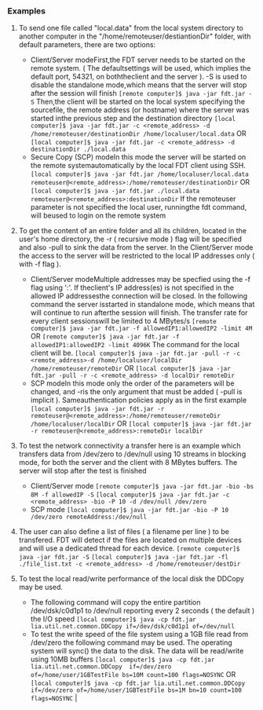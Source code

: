 ### Examples

1. To send one file called "local.data" from the local system
directory to another computer
in the "/home/remoteuser/destiantionDir" folder, with default
parameters, there are two options:
    - Client/Server modeFirst,the FDT server needs to be started on the remote system. ( The defaultsettings will be used, which implies the default port, 54321, on boththeclient and the server ). -S is used to disable the standalone mode,which means that the server will stop after the session will finish
             ```[remote computer]$ java -jar fdt.jar -S```
        Then,the client will be started on the local system specifying the sourcefile, the remote address (or hostname) where the server was started inthe previous step and the destination directory
        ```[local computer]$ java -jar fdt.jar -c <remote_address> -d /home/remoteuser/destinationDir /home/localuser/local.data```
OR
        ```[local computer]$ java -jar fdt.jar -c <remote_address> -d destinationDir ./local.data```
    - Secure Copy (SCP) modeIn this mode the server will be started on the remote systemautomatically by the local FDT client using SSH.
  ```[local computer]$ java -jar fdt.jar /home/localuser/local.data remoteuser@<remote_address>:/home/remoteuser/destinationDir```
OR
```[local computer]$ java -jar fdt.jar ./local.data remoteuser@<remote_address>:destinationDir```
If the remoteuser parameter is not specified the local user, runningthe fdt command, will beused to login on the remote system

2. To get the content of an entire folder and all its children,
located in the user's home directory, the -r ( recursive
mode ) flag will be specified and also -pull to sink the data from the
server. In the Client/Server mode the access to the server will be
restricted to the local IP addresses only ( with -f flag ).<br>
      - Client/Server modeMultiple addresses may be specfied using the -f flag using ':'. If theclient's IP address(es) is not specified in the allowed IP addressesthe connection will be closed. In the following command the server isstarted in standalone mode, which means that will continue to run afterthe session will finish. The transfer rate for every client sessionswill be limited to 4 MBytes/s
```[remote computer]$ java -jar fdt.jar -f allowedIP1:allowedIP2 -limit 4M```
OR
```[remote computer]$ java -jar fdt.jar -f allowedIP1:allowedIP2 -limit 4096K```
The command for the local client will be.
```[local computer]$ java -jar fdt.jar -pull -r -c <remote_address>-d /home/localuser/localDir /home/remoteuser/remoteDir```
OR
```[local computer]$ java -jar fdt.jar -pull -r -c <remote_address> -d localDir remoteDir```
      - SCP modeIn this mode only the order of the parameters will be changed, and -ris the only argument that must be added ( -pull is implicit ). Sameauthentication policies apply as in the first example
```[local computer]$ java -jar fdt.jar -r  remoteuser@<remote_address>:/home/remoteuser/remoteDir /home/localuser/localDir```
OR
```[local computer]$ java -jar fdt.jar -r remoteuser@<remote_address>:remoteDir localDir```
3. To test the network connectivity a transfer here is an example
which transfers data from /dev/zero to /dev/null using 10 streams in
blocking mode, for both the server and the client with 8 MBytes
buffers. The server will stop after the test is finished
      - Client/Server mode
```[remote computer]$ java -jar fdt.jar -bio -bs 8M -f allowedIP -S```
```[local computer]$ java -jar fdt.jar -c <remote_address> -bio -P 10 -d /dev/null /dev/zero```
      - SCP mode
```[local computer]$ java -jar fdt.jar -bio -P 10 /dev/zero remoteAddress:/dev/null```
4. The user can also define a list of files ( a filename per line )
to be transfered. FDT will detect if the files are located on multiple
devices and will use a dedicated thread for each device.
```[remote computer]$ java -jar fdt.jar -S```
```[local computer]$ java -jar fdt.jar -fl ./file_list.txt -c <remote_address> -d /home/remoteuser/destDir```
5. To test the local read/write performance of the local disk the
DDCopy may be used.
      - The following command will copy the entire partition
/dev/dsk/c0d1p1 to /dev/null reporting every 2 seconds ( the default )
the I/O speed
```[local computer]$ java -cp fdt.jar lia.util.net.common.DDCopy if=/dev/dsk/c0d1p1 of=/dev/null```
      - To test the write speed of the file system using a 1GB file
read from /dev/zero the following command may be used. The operating
system will sync() the data to the disk. The data will be read/write
using 10MB buffers
```[local computer]$ java -cp fdt.jar lia.util.net.common.DDCopy  if=/dev/zero of=/home/user/1GBTestFile bs=10M count=100 flags=NOSYNC```
OR
```[local computer]$ java -cp fdt.jar lia.util.net.common.DDCopy  if=/dev/zero of=/home/user/1GBTestFile bs=1M bn=10 count=100 flags=NOSYNC```
|
